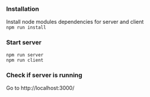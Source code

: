 ### Installation
Install node modules dependencies for server and client <br />
`npm run install`

### Start server
`npm run server` <br />
`npm run client`

### Check if server is running
Go to http://localhost:3000/
